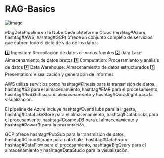 # RAG-Basics
![image](https://github.com/user-attachments/assets/c9e0af00-9c3e-41d8-8064-09b50758d56f)

#BigDataPipeline en la Nube
Cada plataforma Cloud (hashtag#Azure, hashtag#AWS, hashtag#GCP) ofrece un conjunto completo de servicios que cubren todo el ciclo de vida de los datos:

1️⃣ Ingestion: Recopilación de datos de varias fuentes
2️⃣ Data Lake: Almacenamiento de datos brutos
3️⃣ Computation: Procesamiento y análisis de datos
4️⃣ Data Warehouse: Almacenamiento de datos estructurados
5️⃣ Presentation: Visualización y generación de informes

AWS utiliza servicios como hashtag#Kinesis para la transmisión de datos, hashtag#S3 para el almacenamiento, hashtag#EMR para el procesamiento, hashtag#RedShift para el almacenamiento y hashtag#QuickSight para la visualización.

El pipeline de Azure incluye hashtag#EventHubs para la ingesta, hashtag#DataLakeStore para el almacenamiento, hashtag#Databricks para el procesamiento, hashtag#CosmosDB para el almacenamiento y hashtag#PowerBI para la presentación.

GCP ofrece hashtag#PubSub para la transmisión de datos, hashtag#CloudStorage para data Lake, hashtag#DataProc y hashtag#DataFlow para el procesamiento, hashtag#BigQuery para el almacenamiento y hashtag#DataStudio para la visualización.

